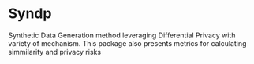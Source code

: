 # Syndp
Synthetic Data Generation method leveraging Differential Privacy with variety of mechanism. This package also presents metrics for calculating simmilarity and privacy risks
